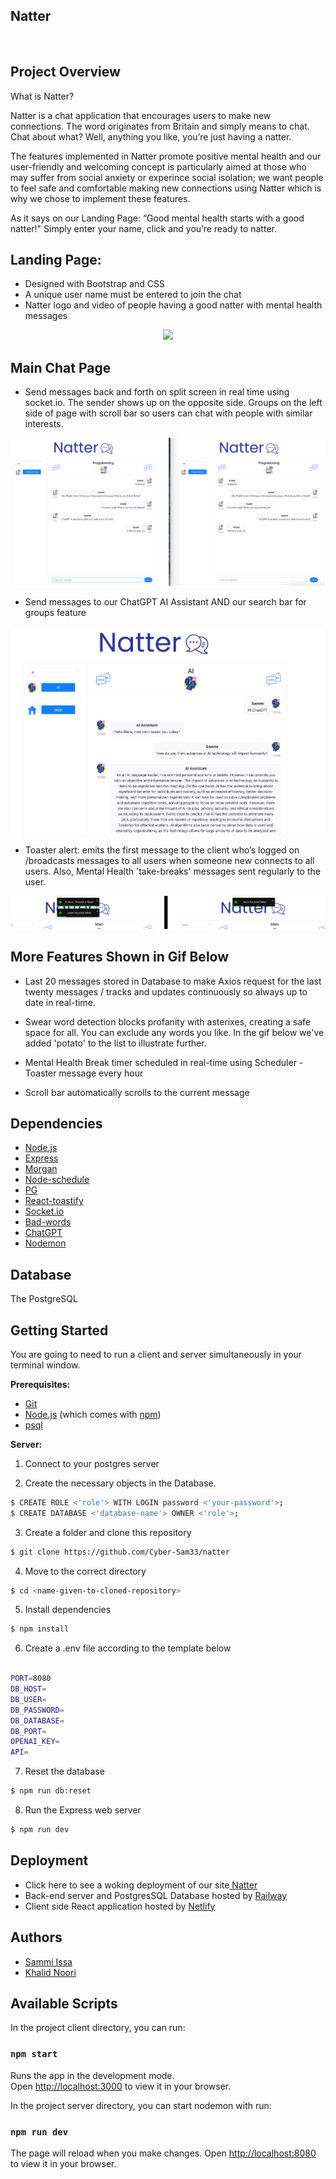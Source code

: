 ## Natter

<p align="center">
  <img src="">
</p>

## Project Overview

What is Natter?

Natter is a chat application that encourages users to make new connections. The word originates from Britain and simply means to chat. Chat about what? Well, anything you like, you’re just having a natter.

The features implemented in Natter promote positive mental health and our user-friendly and welcoming concept is particularly aimed at those who may suffer from social anxiety or experince social isolation; we want people to feel safe and comfortable making new connections using Natter which is why we chose to implement these features.

As it says on our Landing Page: “Good mental health starts with a good natter!" Simply enter your name, click and you’re ready to natter.

## Landing Page:

- Designed with Bootstrap and CSS
- A unique user name must be entered to join the chat
- Natter logo and video of people having a good natter with mental health messages

<p align="center">
  <img src="https://github.com/Cyber-Sam33/natter/blob/main/docs/natter-landing-page.gif">
</p>

## Main Chat Page

- Send messages back and forth on split screen in real time using socket.io. The sender shows up on the opposite side. Groups on the left side of page with scroll bar so users can chat with people with similar interests.
<p align="center">
  <img src="https://github.com/Cyber-Sam33/natter/blob/main/docs/chat-page-left-right-fullscreen.png">
</p>

- Send messages to our ChatGPT AI Assistant AND our search bar for groups feature
<p align="center">
  <img src="https://github.com/Cyber-Sam33/natter/blob/main/docs/chat-page-chatgpt-searchbar.png">
</p>

- Toaster alert: emits the first message to the client who’s logged on /broadcasts messages to all users when someone new connects to all users. Also, Mental Health 'take-breaks' messages sent regularly to the user.
<p align="center">
  <img src="https://github.com/Cyber-Sam33/natter/blob/main/docs/chat-page-user-greeting-and-new-user-brodcast.png">
</p>

## More Features Shown in Gif Below

- Last 20 messages stored in Database to make Axios request for the last twenty messages / tracks and updates continuously so always up to date in real-time.

- Swear word detection blocks profanity with asterixes, creating a safe space for all. You can exclude any words you like. In the gif below we've added 'potato' to the list to illustrate further.

- Mental Health Break timer scheduled in real-time using Scheduler - Toaster message every hour

- Scroll bar automatically scrolls to the current message

## Dependencies

- [Node.js](https://nodejs.org/en/)
- [Express](https://expressjs.com/)
- [Morgan](https://github.com/expressjs/morgan#readme)
- [Node-schedule](https://github.com/node-schedule/node-schedule#readme)
- [PG](https://node-postgres.com/)
- [React-toastify](https://www.npmjs.com/package/react-toastify)
- [Socket.io](https://socket.io/)
- [Bad-words](https://www.npmjs.com/package/bad-words)
- [ChatGPT](https://platform.openai.com/)
- [Nodemon](https://nodemon.io/)

## Database

The PostgreSQL

## Getting Started

You are going to need to run a client and server simultaneously in your terminal window.

**Prerequisites:**

- [Git](https://git-scm.com)
- [Node.js](https://nodejs.org/en/download/) (which comes with [npm](http://npmjs.com))
- [psql](https://www.postgresql.org/docs/current/app-psql.html)

**Server:**

1. Connect to your postgres server

2. Create the necessary objects in the Database.

```sh
$ CREATE ROLE <'role'> WITH LOGIN password <'your-password'>;
$ CREATE DATABASE <'database-name'> OWNER <'role'>;
```

3. Create a folder and clone this repository

```sh
$ git clone https://github.com/Cyber-Sam33/natter
```

4. Move to the correct directory

```sh
$ cd <name-given-to-cloned-repository>
```

5. Install dependencies

```sh
$ npm install
```

6. Create a .env file according to the template below

```sh

PORT=8080
DB_HOST=
DB_USER=
DB_PASSWORD=
DB_DATABASE=
DB_PORT=
OPENAI_KEY=
API=
```

7. Reset the database

```sh
$ npm run db:reset
```

8. Run the Express web server

```sh
$ npm run dev
```

## Deployment

- Click here to see a woking deployment of our site<a href="https://ornate-scone-630cb8.netlify.app/"> Natter</a>
- Back-end server and PostgresSQL Database hosted by <a href="https://railway.app/"> Railway</a>
- Client side React application hosted by <a href="https://www.netlify.com/">Netlify</a>

## Authors

- <a href="https://github.com/Cyber-Sam33">Sammi Issa</a>
- <a href="https://github.com/knoori-code">Khalid Noori</a>

## Available Scripts

In the project client directory, you can run:

### `npm start`

Runs the app in the development mode.\
Open [http://localhost:3000](http://localhost:3000) to view it in your browser.

In the project server directory, you can start nodemon with run:

### `npm run dev`

The page will reload when you make changes.
Open [http://localhost:8080](http://localhost:8080) to view it in your browser.
